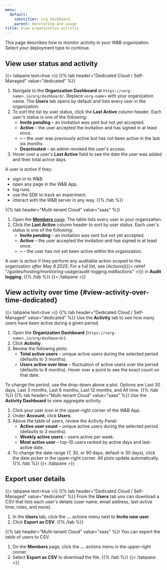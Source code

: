 ```yaml
---
menu:
  default:
    identifier: org_dashboard
    parent: monitoring-and-usage
title: View organization activity
---
```


This page describes how to monitor activity in your W&B organization. Select your deployment type to continue.

## View user status and activity 

{{< tabpane text=true >}}
{{% tab header="Dedicated Cloud / Self-Managed" value="dedicated" %}}
1. Navigate to the **Organization Dashboard** at `https://<org-name>.io/org/dashboard/`. Replace `<org-name>` with your organization name. The **Users** tab opens by default and lists every user in the organization.
2. To sort the list by user status, click the **Last Active** column header. Each user's status is one of the following:
   * **Invite pending** – an invitation was sent but not yet accepted.
   * **Active** – the user accepted the invitation and has signed in at least once.
   * **–** – the user was previously active but has not been active in the last six months.
   * **Deactivated** – an admin revoked the user's access.
3. Hover over a user's **Last Active** field to see the date the user was added and their total active days.

A user is _active_ if they:
- sign in to W&B.
- open any page in the W&B App.
- log runs.
- use the SDK to track an experiment.
- interact with the W&B server in any way.
{{% /tab %}}

{{% tab header="Multi-tenant Cloud" value="saas" %}}
1. Open the [**Members** page](https://wandb.ai/account-settings/wandb/members/). The table lists every user in your organization.
2. Click the **Last Active** column header to sort by user status. Each user's status is one of the following:
   * **Invite pending** – an invitation was sent but not yet accepted.
   * **Active** – the user accepted the invitation and has signed in at least once.
   * **–** – the user has not yet been active within the organization.

A user is _active_ if they perform any auditable action scoped to the organization _after May 8 2025_. For a full list, see [Actions]({{< relref "/guides/hosting/monitoring-usage/audit-logging.md#actions" >}}) in **Audit logging**.
{{% /tab %}}
{{< /tabpane >}}

## View activity over time  {#view-activity-over-time-dedicated}
{{< tabpane text=true >}}
{{% tab header="Dedicated Cloud / Self-Managed" value="dedicated" %}}
Use the **Activity** tab to see how many users have been active during a given period.

1. Open the **Organization Dashboard** (`https://<org-name>.io/org/dashboard/`).
2. Click **Activity**.
3. Review the following plots:
   * **Total active users** – unique active users during the selected period (defaults to 3 months).
   * **Users active over time** – fluctuation of active users over the period (defaults to 6 months). Hover over a point to see the exact count on that date.

To change the period, use the drop-down above a plot. Options are Last 30 days, Last 3 months, Last 6 months, Last 12 months, and All time.
{{% /tab %}}
{{% tab header="Multi-tenant Cloud" value="saas" %}}
Use the **Activity Dashboard** to view aggregate activity.

1. Click your user icon in the upper-right corner of the W&B App.
2. Under **Account**, click **Users**.
3. Above the table of users, review the Activity Panel:
   * **Active user count** – unique active users during the selected period (defaults to 3 months).
   * **Weekly active users** – users active per week.
   * **Most active user** – top-10 users ranked by active days and last-active date.
4. To change the date range (7, 30, or 90 days; default is 30 days), click the date picker in the upper-right corner. All plots update automatically.
{{% /tab %}}
{{< /tabpane >}}

## Export user details
{{< tabpane text=true >}}
{{% tab header="Dedicated Cloud / Self-Managed" value="dedicated" %}}
From the **Users** tab you can download a CSV that lists each user's details (user name, email address, last-active time, roles, and more).

1. In the **Users** tab, click the **…** actions menu next to **Invite new user**.
2. Click **Export as CSV**.
{{% /tab %}}

{{% tab header="Multi-tenant Cloud" value="saas" %}}
You can export the table of users to CSV.

1. On the **Members** page, click the **…** actions menu in the upper-right corner.
2. Select **Export as CSV** to download the file.
{{% /tab %}}
{{< /tabpane >}}
